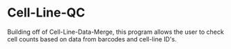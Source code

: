 # Cell-Line-QC
Building off of Cell-Line-Data-Merge, this program allows the user to check cell counts based on data from barcodes and cell-line ID's.
